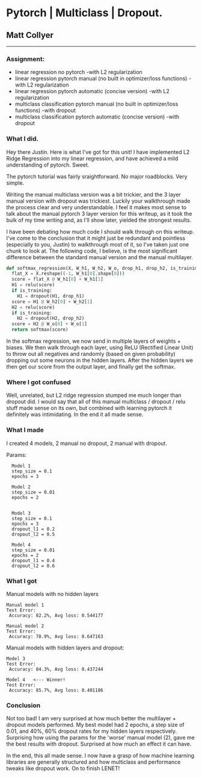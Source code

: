 # Pytorch | Multiclass | Dropout.
## Matt Collyer
____
### Assignment:

* linear regression no pytorch
 -with L2 regularization
* linear regression pytorch manual (no built in optimizer/loss functions) 
-with L2 regularization
* linear regression pytorch automatic (concise version)
-with L2 regularization
* multiclass classification pytorch manual (no built in optimizer/loss functions)
-with dropout
* multiclass classification pytorch automatic (concise version)
-with dropout

### What I did.
Hey there Justin. Here is what I've got for this unit!
I have implemented L2 Ridge Regression into my linear regression, and have achieved a mild understanding of pytorch. Sweet.

The pytorch tutorial was fairly sraightforward. No major roadblocks. Very simple.

Writing the manual multiclass version was a bit trickier, and the 3 layer manual version with dropout was trickiest. Luckily your walkthrough made the process clear and very understandable. I feel it makes most sense to talk about the manual pytorch 3 layer version for this writeup, as it took the bulk of my time writing and, as I'll show later, yielded the strongest results.

I have been debating how much code I should walk through on this writeup. I've come to the conclusion that it might just be redundant and pointless (especially to you, Justin) to walkthrough most of it, so I've taken just one chunk to look at. 
The following code, I believe, is the most significant difference between the standard manual version and the manual multilayer. 

```python 
def softmax_regression(X, W_h1, W_h2, W_o, drop_h1, drop_h2, is_training = True):
  flat_X = X.reshape((-1, W_h1[0].shape[0])) 
  score = flat_X @ W_h1[0] + W_h1[1]
  H1 = relu(score)
  if is_training:
    H1 = dropout(H1, drop_h1)
  score = H1 @ W_h2[0] + W_h2[1]
  H2 = relu(score)
  if is_training:
    H2 = dropout(H2, drop_h2)
  score = H2 @ W_o[0] + W_o[1]
  return softmax(score)
```
In the softmax regression, we now send in multiple layers of weights + biases. We then walk through each layer, using ReLU (Rectified Linear Unit) to throw out all negatives and randomly (based on given probability) dropping out some neurons in the hidden layers. After the hidden layers we then get our score from the output layer, and finally get the softmax.

### Where I got confused
Well, unrelated, but L2 ridge regression stumped me much longer than dropout did. I would say that all of this manual multiclass / dropout / relu stuff made sense on its own, but combined with learning pytorch it definitely was intimidating. In the end it all made sense.

### What I made
I created 4 models, 2 manual no dropout, 2 manual with dropout.

Params:

```
  Model 1
  step_size = 0.1
  epochs = 3
  
  Model 2
  step_size = 0.01
  epochs = 2


  Model 3
  step_size = 0.1
  epochs = 3
  dropout_l1 = 0.2
  dropout_l2 = 0.5
  
  Model 4
  step_size = 0.01
  epochs = 2
  dropout_l1 = 0.4
  dropout_l2 = 0.6
```

### What I got

Manual models with no hidden layers
```
Manual model 1
Test Error: 
 Accuracy: 82.2%, Avg loss: 0.544177 

Manual model 2
Test Error: 
 Accuracy: 78.9%, Avg loss: 0.647163 
```
Manual models with hidden layers and dropout:

```
Model 3
Test Error: 
 Accuracy: 84.3%, Avg loss: 0.437244 

Model 4   <--- Winner!
Test Error: 
 Accuracy: 85.7%, Avg loss: 0.401186 

```
### Conclusion
Not too bad!
I am very surprised at how much better the multilayer + dropout models performed. My best model had 2 epochs, a step size of 0.01, and 40%, 60% dropout rates for my hidden layers respectively. Surprising how using the params for the 'worse' manual model (2), gave me the best results with dropout. Surprised at how much an effect it can have.

In the end, this all made sense. I now have a grasp of how machine learning libraries are generally structured and how multiclass and performance tweaks like dropout work. On to finish LENET!